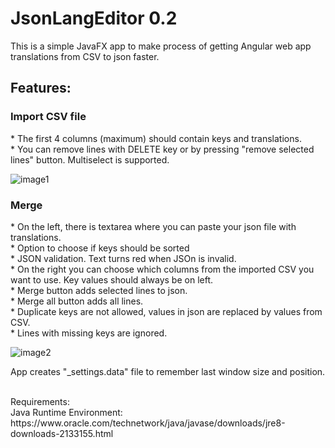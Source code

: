<h1>JsonLangEditor 0.2</h1>

This is a simple JavaFX app to make process of getting Angular web app translations from CSV to json faster.

<h2>Features:</h2>
<h3>Import CSV file</h3>
*  The first 4 columns (maximum) should contain keys and translations. <br>
*  You can remove lines with DELETE key or by pressing "remove selected lines" button. Multiselect is supported.<br>

![image1](https://imgur.com/PY6mBVS.png)

<h3>Merge</h3>
* On the left, there is textarea where you can paste your json file with translations.<br>
* Option to choose if keys should be sorted <br>
* JSON validation. Text turns red when JSOn is invalid.<br>
* On the right you can choose which columns from the imported CSV you want to use. Key values should always be on left.<br>
* Merge button adds selected lines to json. <br>
* Merge all button adds all lines.<br>
* Duplicate keys are not allowed, values in json are replaced by values from CSV.<br>
* Lines with missing keys are ignored.<br>

![image2](https://imgur.com/4MTcacd.png)

App creates "_settings.data" file to remember last window size and position.

<br>
Requirements:<br>
Java Runtime Environment: 
https://www.oracle.com/technetwork/java/javase/downloads/jre8-downloads-2133155.html

